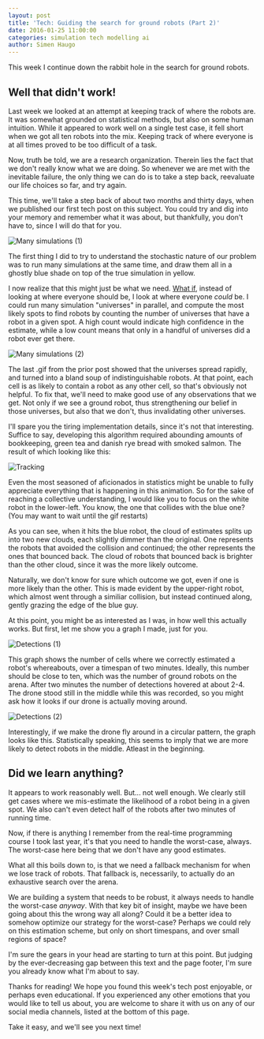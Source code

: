 ```yaml
---
layout: post
title: 'Tech: Guiding the search for ground robots (Part 2)'
date: 2016-01-25 11:00:00
categories: simulation tech modelling ai
author: Simen Haugo
---
```



This week I continue down the rabbit hole in the search for ground robots.

## Well that didn't work!

Last week we looked at an attempt at keeping track of where the robots are. It was somewhat grounded on statistical methods, but also on some human intuition. While it appeared to work well on a single test case, it fell short when we got all ten robots into the mix. Keeping track of where everyone is at all times proved to be too difficult of a task.

Now, truth be told, we are a research organization. Therein lies the fact that we don't really know what we are doing. So whenever we are met with the inevitable failure, the only thing we can do is to take a step back, reevaluate our life choices so far, and try again.

This time, we'll take a step back of about two months and thirty days, when we published our first tech post on this subject. You could try and dig into your memory and remember what it was about, but thankfully, you don't have to, since I will do that for you.

![Many simulations (1)](/images/assets/tech-guiding-search-2/simulation-1.gif)

The first thing I did to try to understand the stochastic nature of our problem was to run many simulations at the same time, and draw them all in a ghostly blue shade on top of the true simulation in yellow.

I now realize that this might just be what we need. [What if](https://what-if.xkcd.com/), instead of looking at where everyone should be, I look at where everyone _could_ be. I could run many simulation "universes" in parallel, and compute the most likely spots to find robots by counting the number of universes that have a robot in a given spot. A high count would indicate high confidence in the estimate, while a low count means that only in a handful of universes did a robot ever get there.

![Many simulations (2)](/images/assets/tech-guiding-search-2/simulation-3.gif)

The last .gif from the prior post showed that the universes spread rapidly, and turned into a bland soup of indistinguishable robots. At that point, each cell is as likely to contain a robot as any other cell, so that's obviously not helpful. To fix that, we'll need to make good use of any observations that we get. Not only if we see a ground robot, thus strengthening our belief in those universes, but also that we don't, thus invalidating other universes.

I'll spare you the tiring implementation details, since it's not that interesting. Suffice to say, developing this algorithm required abounding amounts of bookkeeping, green tea and danish rye bread with smoked salmon. The result of which looking like this:

![Tracking](/images/assets/tech-guiding-search-2/tracking-1.gif)

Even the most seasoned of aficionados in statistics might be unable to fully appreciate everything that is happening in this animation. So for the sake of reaching a collective understanding, I would like you to focus on the white robot in the lower-left. You know, the one that collides with the blue one? (You may want to wait until the gif restarts)

As you can see, when it hits the blue robot, the cloud of estimates splits up into two new clouds, each slightly dimmer than the original. One represents the robots that avoided the collision and continued; the other represents the ones that bounced back. The cloud of robots that bounced back is brighter than the other cloud, since it was the more likely outcome.

Naturally, we don't know for sure which outcome we got, even if one is more likely than the other. This is made evident by the upper-right robot, which almost went through a similiar collision, but instead continued along, gently grazing the edge of the blue guy.

At this point, you might be as interested as I was, in how well this actually works. But first, let me show you a graph I made, just for you.

![Detections (1)](/images/assets/tech-guiding-search-2/detections-1.png)

This graph shows the number of cells where we correctly estimated a robot's whereabouts, over a timespan of two minutes. Ideally, this number should be close to ten, which was the number of ground robots on the arena. After two minutes the number of detections hovered at about 2-4. The drone stood still in the middle while this was recorded, so you might ask how it looks if our drone is actually moving around.

![Detections (2)](/images/assets/tech-guiding-search-2/detections-2.png)

Interestingly, if we make the drone fly around in a circular pattern, the graph looks like this. Statistically speaking, this seems to imply that we are more likely to detect robots in the middle. Atleast in the beginning.

## Did we learn anything?

It appears to work reasonably well. But... not well enough. We clearly still get cases where we mis-estimate the likelihood of a robot being in a given spot. We also can't even detect half of the robots after two minutes of running time.

Now, if there is anything I remember from the real-time programming course I took last year, it's that you need to handle the worst-case, always. The worst-case here being that we don't have any good estimates.

What all this boils down to, is that we need a fallback mechanism for when we lose track of robots. That fallback is, necessarily, to actually do an exhaustive search over the arena.

We are building a system that needs to be robust, it always needs to handle the worst-case _anyway_. With that key bit of insight, maybe we have been going about this the wrong way all along? Could it be a better idea to somehow optimize our strategy for the worst-case? Perhaps we could rely on this estimation scheme, but only on short timespans, and over small regions of space?

I'm sure the gears in your head are starting to turn at this point. But judging by the ever-decreasing gap between this text and the page footer, I'm sure you already know what I'm about to say.

Thanks for reading! We hope you found this week's tech post enjoyable, or perhaps even educational. If you experienced any other emotions that you would like to tell us about, you are welcome to share it with us on any of our social media channels, listed at the bottom of this page.

Take it easy, and we'll see you next time!
